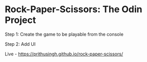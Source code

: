 # Rock-Paper-Scissors: The Odin Project

Step 1: Create the game to be playable from the console

Step 2: Add UI

Live - https://prithusingh.github.io/rock-paper-scissors/
